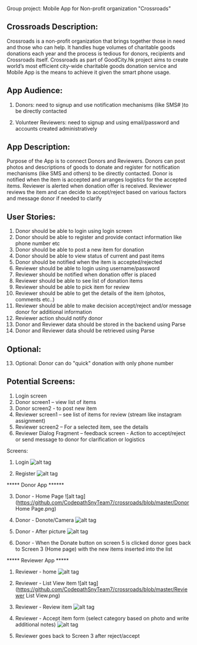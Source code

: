 

Group project: Mobile App for Non-profit organization "Crossroads"

Crossroads Description:
----------------------
Crossroads is a non-profit organization that brings together those in need and those who can help. It handles huge volumes of charitable goods donations each year and the process is tedious for donors, recipients and Crossroads itself.  Crossroads as part of GoodCity.hk project aims to create world’s most efficient city-wide charitable goods donation service and Mobile App is the means to achieve it given the smart phone usage.

App Audience:
------------
1.	Donors: need to signup and use notification mechanisms (like SMS# )to be directly contacted

2.	Volunteer Reviewers: need to signup and using email/password and accounts created administratively
	
	
App Description:
---------------
Purpose of the App is to connect Donors and Reviewers. 
Donors can post photos and descriptions of goods to donate and register for notification mechanisms (like SMS and others) to be directly contacted. Donor is notified when the item is accepted and arranges logistics for the accepted items. 
Reviewer is alerted when donation offer is received. Reviewer reviews the item and can decide to accept/reject based on various factors and message donor if needed to clarify


User Stories:
------------

1.	Donor should be able to login using login screen
2.	Donor should be able to register and provide contact information like phone number etc
3.	Donor should be able to post a new item for donation
4.	Donor should be able to view status of current and past items
5.	Donor should be notified when the item is accepted/rejected
6.	Reviewer should be able to login using username/password
7.	Reviewer should be notified when donation offer is placed
8.	Reviewer should be able to see list of donation items
9.	Reviewer should be able to pick item for review
10.	Reviewer should be able to get the details of the item (photos, comments etc..)
11.	Reviewer should be able to make decision accept/reject and/or message donor for additional information
12.	Reviewer action should notify donor
13.	Donor and Reviewer data should be stored in the backend using Parse
14.	Donor and Reviewer data should be retrieved using Parse

Optional:
--------

13.	Optional: Donor can do "quick" donation with only phone number


Potential Screens:
------------------

1.	Login screen
2.	Donor screen1 – view list of items 
3.	Donor screen2 - to post new item
4.	Reviewer screen1 – see list of items for review (stream like instagram assignment)
5.	Reviewer screen2 – For a selected item, see the details
6.	Reviewer Dialog Fragment – feedback screen - Action to accept/reject or send message to donor for clarification or logistics

Screens:

1. Login
![alt tag](https://github.com/CodepathSnyTeam7/crossroads/blob/master/login-screen.png)

2. Register
![alt tag](https://github.com/CodepathSnyTeam7/crossroads/blob/master/Register-screen.png)

***** Donor App ******

3. Donor - Home Page
![alt tag](https://github.com/CodepathSnyTeam7/crossroads/blob/master/Donor Home Page.png)

4. Donor - Donote/Camera
![alt tag](https://github.com/CodepathSnyTeam7/crossroads/blob/master/camera.png)

5. Donor - After picture 
![alt tag](https://github.com/CodepathSnyTeam7/crossroads/blob/master/afterCamera.png)

6. Donor - When the Donate button on screen 5 is clicked donor goes back to Screen 3 (Home page) with the new items inserted into the list


***** Reviewer App *****

1. Reviewer - home
![alt tag](https://github.com/CodepathSnyTeam7/crossroads/blob/master/reviewer-screen-2.png)

2. Reviewer - List View item
![alt tag](https://github.com/CodepathSnyTeam7/crossroads/blob/master/Reviewer List View.png)

3. Reviewer - Review item
![alt tag](https://github.com/CodepathSnyTeam7/crossroads/blob/master/reviewItem.png)

4. Reviewer - Accept item form (select category based on photo and write additional notes)
![alt tag](https://github.com/CodepathSnyTeam7/crossroads/blob/master/acceptDialog.png)

5.  Reviewer goes back to Screen 3 after reject/accept
